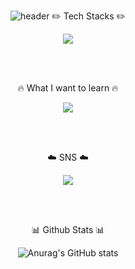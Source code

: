  <div align="center">


![header](https://capsule-render.vercel.app/api?text=⭐PYO%20MIN⭐&fontSize=50&type=transparent&color=autok&height=300&section=header&&fontAlignY=45&desc=&animation=twinkling)
✏️ Tech Stacks ✏️

<img src="https://img.shields.io/badge/Java-007396?style=for-the-badge&logo=JAVA&logoColor=black">


 <br/><br/>


🔥 What I want to learn 🔥

<img src="https://img.shields.io/badge/spring-6DB33F?style=for-the-badge&logo=spring&logoColor=black">


 <br/><br/>

 
 ☁️ SNS ☁️
 
 <a href="https://www.instagram.com/myopingu_/" target="_blank"><img src="https://img.shields.io/badge/instagram-E4405F?style=flat-square&logo=instagram&logoColor=white"/></a>

 <br/><br/>

📊 Github Stats 📊

![Anurag's GitHub stats](https://github-readme-stats.vercel.app/api?username=pyominmin&show_icons=true&bg_color=dark)





</div>


